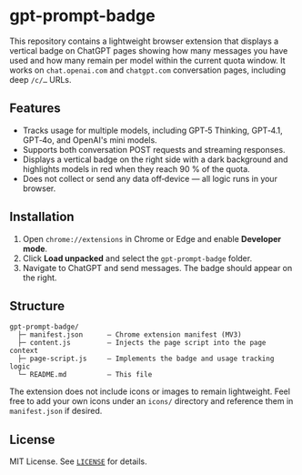 # gpt-prompt-badge

This repository contains a lightweight browser extension that displays a vertical
badge on ChatGPT pages showing how many messages you have used and how many
remain per model within the current quota window. It works on `chat.openai.com`
and `chatgpt.com` conversation pages, including deep `/c/…` URLs.

## Features

* Tracks usage for multiple models, including GPT‑5 Thinking, GPT‑4.1,
  GPT‑4o, and OpenAI's mini models.
* Supports both conversation POST requests and streaming responses.
* Displays a vertical badge on the right side with a dark background and
  highlights models in red when they reach 90 % of the quota.
* Does not collect or send any data off‑device — all logic runs in your
  browser.

## Installation

1. Open `chrome://extensions` in Chrome or Edge and enable **Developer mode**.
2. Click **Load unpacked** and select the `gpt-prompt-badge` folder.
3. Navigate to ChatGPT and send messages. The badge should appear on the right.

## Structure

```
gpt-prompt-badge/
  ├─ manifest.json      – Chrome extension manifest (MV3)
  ├─ content.js         – Injects the page script into the page context
  ├─ page-script.js     – Implements the badge and usage tracking logic
  └─ README.md          – This file
```

The extension does not include icons or images to remain lightweight. Feel free
to add your own icons under an `icons/` directory and reference them in
`manifest.json` if desired.

## License

MIT License. See [`LICENSE`](LICENSE) for details.